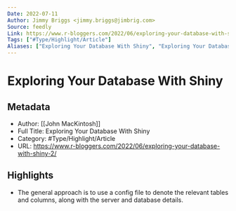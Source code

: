 ```yaml
---
Date: 2022-07-11
Author: Jimmy Briggs <jimmy.briggs@jimbrig.com>
Source: feedly
Link: https://www.r-bloggers.com/2022/06/exploring-your-database-with-shiny-2/
Tags: ["#Type/Highlight/Article"]
Aliases: ["Exploring Your Database With Shiny", "Exploring Your Database With Shiny"]
---
```

# Exploring Your Database With Shiny

## Metadata
- Author: [[John MacKintosh]]
- Full Title: Exploring Your Database With Shiny
- Category: #Type/Highlight/Article
- URL: https://www.r-bloggers.com/2022/06/exploring-your-database-with-shiny-2/

## Highlights
- The general approach is to use a config file to denote the relevant tables and columns, along with the server and database details.
